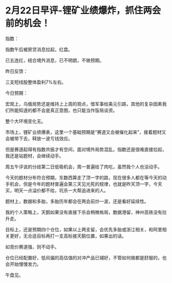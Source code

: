 # 2月22日早评-锂矿业绩爆炸，抓住两会前的机会！

指数：

指数午后被房贷消息拉起，红盘。

已五连红，结合境外消息，已不明朗，不做预期。

昨日反馈：

三支短线股整体盈利7%左右。

今日预期：

宏观上，乌俄局势还是维持上上周的观点，借军事给美元引路，其他的复杂因素我们所能知道的都不会是真正意图，也只能当作饭局谈资。

整个大环境变化无。

市场上，锂矿业绩爆表，这里一个基础预期是“赛道又会被催化起来”，接着题材又会被带下去，释放一波亏钱效应。

但是赛道起得有指数共振才有空间，面对境外局势混乱，指数还是很难直接拉起，我还是站题材，会继续动手。

周五午评说的分歧第二日低吸机会，周一普遍给了肉吃，虽然我个人也没动手。

今天的题材分布符合预期，东数西算走了顶一字的路，现在很多人都在等今天的动手机会，但是今年的题材普遍会第三天见光死的规律，也就是昨天顶一字，今天买，明天一点溢价都不给，坑杀一大帮追进来的人。

题材上，数据和多胎，多胎历年都会在两会前炒一波，还是看好延续性。

我的个人策略上，天鹅如果没有直接下杀会稍微格局，数据港留，神州高铁没有拉升走。

目标上，还是预期四个仓位，如果以上两支留，会优先多胎或浙江相关，和阿里相关更好，无合适目标再打一支高标接天鹅位置，如果出的话。

如竞价赛道强，则不动手。

仓位已经配置好，低风偏的高估值的对冲产品已铺好，不管如何做都是舒服的，也会开始慢慢发力。

午盘见。